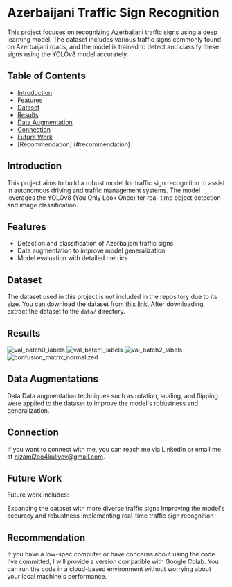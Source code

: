 # Azerbaijani Traffic Sign Recognition

This project focuses on recognizing Azerbaijani traffic signs using a deep learning model. The dataset includes various traffic signs commonly found on Azerbaijani roads, and the model is trained to detect and classify these signs using the YOLOv8 model accurately.

## Table of Contents
- [Introduction](#introduction)
- [Features](#features)
- [Dataset](#dataset)
- [Results](#results)
- [Data Augmentation](#data-augmentation)
- [Connection](#connection)
- [Future Work](#future-work)
- [Recommendation] (#recommendation)

## Introduction

This project aims to build a robust model for traffic sign recognition to assist in autonomous driving and traffic management systems. The model leverages the YOLOv8 (You Only Look Once) for real-time object detection and image classification.

## Features

- Detection and classification of Azerbaijani traffic signs
- Data augmentation to improve model generalization
- Model evaluation with detailed metrics

## Dataset

The dataset used in this project is not included in the repository due to its size. You can download the dataset from [this link](https://drive.google.com/drive/folders/1SV4TbnJ8LdPBUOEiaTeLwncxDZO0bYpH?usp=drive_link). After downloading, extract the dataset to the `data/` directory.


## Results 
![val_batch0_labels](https://github.com/user-attachments/assets/6602cd68-6ceb-43ea-9b49-fb5f9df13822)
![val_batch1_labels](https://github.com/user-attachments/assets/7dc91e09-dc85-4f82-b3fa-828af6fa0a8d)
![val_batch2_labels](https://github.com/user-attachments/assets/458f8ae0-429d-437d-833a-79c88e329777)
![confusion_matrix_normalized](https://github.com/user-attachments/assets/14b3a3a5-ab4b-40c0-bddb-d92eb01425f0)



## Data Augmentations
Data 
Data augmentation techniques such as rotation, scaling, and flipping were applied to the dataset to improve the model's robustness and generalization.

## Connection
If you want to connect with me, you can reach me via LinkedIn or email me at nizami2oo4kuliyev@gmail.com.

## Future Work
Future work includes:

Expanding the dataset with more diverse traffic signs
Improving the model's accuracy and robustness
Implementing real-time traffic sign recognition

## Recommendation

If you have a low-spec computer or have concerns about using the code I’ve committed, I will provide a version compatible with Google Colab. You can run the code in a cloud-based environment without worrying about your local machine's performance.
